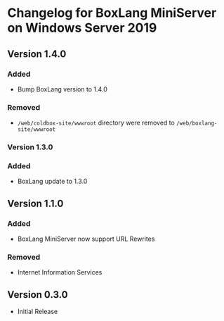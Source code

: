 # Changelog for BoxLang MiniServer on Windows Server 2019

## Version 1.4.0
### Added
* Bump BoxLang version to 1.4.0
### Removed
* `/web/coldbox-site/wwwroot` directory were removed to `/web/boxlang-site/wwwroot`

### Version 1.3.0
### Added
* BoxLang update to 1.3.0

## Version 1.1.0
### Added
* BoxLang MiniServer now support URL Rewrites
### Removed
* Internet Information Services

## Version 0.3.0

* Initial Release

